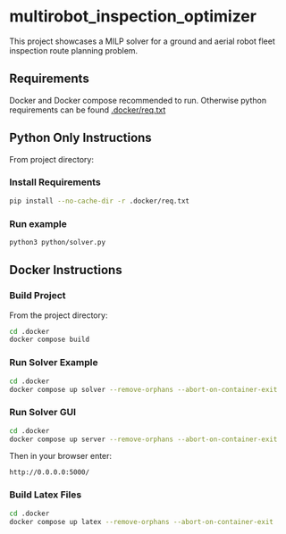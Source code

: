 # multirobot_inspection_optimizer

This project showcases a MILP solver for a ground and aerial robot fleet inspection route planning problem.

## Requirements

Docker and Docker compose recommended to run.
Otherwise python requirements can be found [.docker/req.txt](.docker/req.txt)

## Python Only Instructions

From project directory:

### Install Requirements

```bash
pip install --no-cache-dir -r .docker/req.txt
```


### Run example

```bash
python3 python/solver.py
```


## Docker Instructions


### Build Project

From the project directory:

```bash
cd .docker
docker compose build
```

### Run Solver Example

```bash
cd .docker
docker compose up solver --remove-orphans --abort-on-container-exit
```

### Run Solver GUI


```bash
cd .docker
docker compose up server --remove-orphans --abort-on-container-exit
```

Then in your browser enter:
```
http://0.0.0.0:5000/
```


### Build Latex Files

```bash
cd .docker
docker compose up latex --remove-orphans --abort-on-container-exit
```
